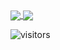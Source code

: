 <a href="https://github.com/ayanamizuta/">
  <img align="center" src="https://github-readme-stats.vercel.app/api?username=ayanamizuta&show_icons=true&theme=vue&hide_border=true&count_private=true&include_all_commits=true" />
</a>
<a href="https://github.com/ayanamizuta/">
  <img align="center" src="https://github-readme-stats.vercel.app/api/top-langs/?username=ayanamizuta&layout=compact&theme=vue&hide_border=true&count_private=true" />
</a>

![visitors](https://visitor-badge.glitch.me/badge?page_id=ayanamizuta)
